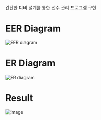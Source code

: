간단한 디비 설계를 통한 선수 관리 프로그램 구현

# EER Diagram
![EER diagram](https://user-images.githubusercontent.com/90108877/145817486-83e522bb-4e90-42de-a640-6e1a567cdca4.PNG)
# ER Diagram
![ER diagram](https://user-images.githubusercontent.com/90108877/145817498-b9754756-3ec3-4c66-90b5-a8b80473a7f7.png)

# Result
![image](https://user-images.githubusercontent.com/90108877/145817679-c8115f68-5984-4820-a025-3dca0024ce54.png)
